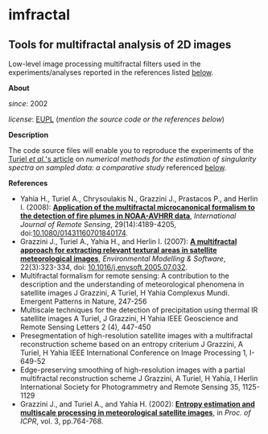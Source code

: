 imfractal
============

Tools for multifractal analysis of 2D images
---

Low-level image processing multifractal filters used in the experiments/analyses reported in the references listed [below](References).

**About**

*since*:          2002

*license*:        [EUPL](https://joinup.ec.europa.eu/sites/default/files/eupl1.1.-licence-en_0.pdf) (_mention the source code or the references below_)

**Description**

The code source files will enable you to reproduce the experiments of the [Turiel _et al._'s article](http://dx.doi.org/10.1016/j.jcp.2005.12.004) on _numerical methods for the estimation of singularity spectra on sampled data: a comparative study_ referenced [below](References).

**<a name="Reference"></a>References**

* Yahia H., Turiel A., Chrysoulakis N., Grazzini J., Prastacos P., and Herlin I. (2008): [**Application of the multifractal microcanonical formalism to the detection of fire plumes in NOAA-AVHRR data**](http://www.tandfonline.com/doi/abs/10.1080/01431160701840174), _International Journal of Remote Sensing_, 29(14):4189-4205, doi:[10.1080/01431160701840174](http://dx.doi.org/10.1080/01431160701840174).
* Grazzini J., Turiel A., Yahia H., and Herlin I. (2007): [**A multifractal approach for extracting relevant textural areas in satellite meteorological images**](http://www.sciencedirect.com/science/article/pii/S1364815205001970), _Environmental Modelling & Software_, 22(3):323-334, doi: [10.1016/j.envsoft.2005.07.032](http://dx.doi.org/10.1016/j.envsoft.2005.07.032).
* Multifractal formalism for remote sensing: A contribution to the description and the understanding of meteorological phenomena in satellite images
J Grazzini, A Turiel, H Yahia
Complexus Mundi. Emergent Patterns in Nature, 247-256
* Multiscale techniques for the detection of precipitation using thermal IR satellite images
A Turiel, J Grazzini, H Yahia
IEEE Geoscience and Remote Sensing Letters 2 (4), 447-450
* Presegmentation of high-resolution satellite images with a multifractal reconstruction scheme based on an entropy criterium
J Grazzini, A Turiel, H Yahia
IEEE International Conference on Image Processing 1, I-649-52
* Edge-preserving smoothing of high-resolution images with a partial multifractal reconstruction scheme
J Grazzini, A Turiel, H Yahia, I Herlin
International Society for Photogrammetry and Remote Sensing 35, 1125-1129
* Grazzini J., and Turiel A., and Yahia H. (2002): [**Entropy estimation and multiscale processing in meteorological satellite images**](http://ieeexplore.ieee.org/xpls/abs_all.jsp?arnumber=1048103), in _Proc. of ICPR_, vol. 3, pp.764-768.
